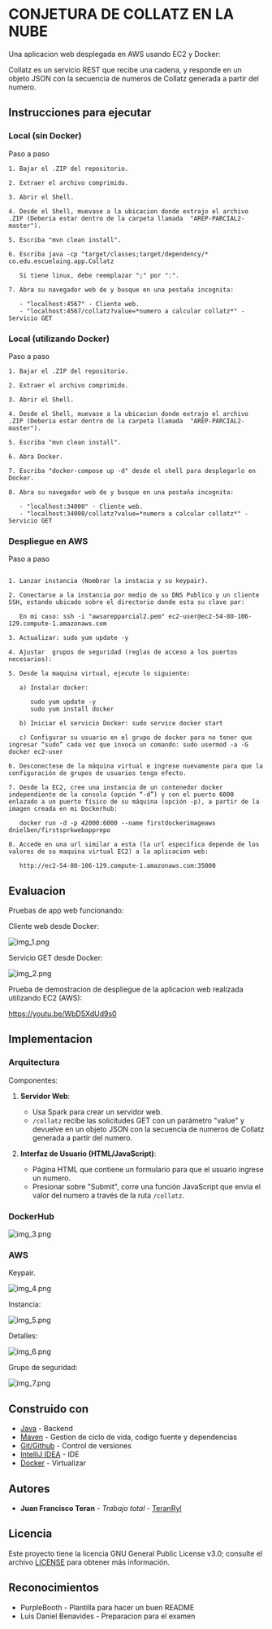 # CONJETURA DE COLLATZ EN LA NUBE
Una aplicacion web desplegada en AWS usando EC2 y Docker:

Collatz es un servicio REST que recibe una cadena, y responde en un objeto JSON con la secuencia de numeros de Collatz generada a partir del numero.

## Instrucciones para ejecutar

### Local (sin Docker)

Paso a paso

```
1. Bajar el .ZIP del repositorio.

2. Extraer el archivo comprimido.

3. Abrir el Shell.

4. Desde el Shell, muevase a la ubicacion donde extrajo el archivo .ZIP (Deberia estar dentro de la carpeta llamada  "AREP-PARCIAL2-master").

5. Escriba "mvn clean install".

6. Escriba java -cp "target/classes;target/dependency/* co.edu.escuelaing.app.Collatz

   Si tiene linux, debe reemplazar ";" por ":".

7. Abra su navegador web de y busque en una pestaña incognita:
   
   - "localhost:4567" - Cliente web.
   - "localhost:4567/collatz?value=*numero a calcular collatz*" - Servicio GET

```

### Local (utilizando Docker)

Paso a paso

```
1. Bajar el .ZIP del repositorio.

2. Extraer el archivo comprimido.

3. Abrir el Shell.

4. Desde el Shell, muevase a la ubicacion donde extrajo el archivo .ZIP (Deberia estar dentro de la carpeta llamada  "AREP-PARCIAL2-master").

5. Escriba "mvn clean install".

6. Abra Docker.

7. Escriba "docker-compose up -d" desde el shell para desplegarlo en Docker.

8. Abra su navegador web de y busque en una pestaña incognita:
   
   - "localhost:34000" - Cliente web.
   - "localhost:34000/collatz?value=*numero a calcular collatz*" - Servicio GET

```

### Despliegue en AWS

Paso a paso

```

1. Lanzar instancia (Nombrar la instacia y su keypair).

2. Conectarse a la instancia por medio de su DNS Publico y un cliente SSH, estando ubicado sobre el directorio donde esta su clave par:

   En mi caso: ssh -i "awsarepparcial2.pem" ec2-user@ec2-54-80-106-129.compute-1.amazonaws.com

3. Actualizar: sudo yum update -y

4. Ajustar  grupos de seguridad (reglas de acceso a los puertos necesarios):

5. Desde la maquina virtual, ejecute lo siguiente:

   a) Instalar docker:

      sudo yum update -y
      sudo yum install docker

   b) Iniciar el servicio Docker: sudo service docker start

   c) Configurar su usuario en el grupo de docker para no tener que ingresar “sudo” cada vez que invoca un comando: sudo usermod -a -G docker ec2-user

6. Desconectese de la máquina virtual e ingrese nuevamente para que la configuración de grupos de usuarios tenga efecto.

7. Desde la EC2, cree una instancia de un contenedor docker independiente de la consola (opción “-d”) y con el puerto 6000 enlazado a un puerto físico de su máquina (opción -p), a partir de la imagen creada en mi Dockerhub:

   docker run -d -p 42000:6000 --name firstdockerimageaws dnielben/firstsprkwebapprepo

8. Accede en una url similar a esta (la url específica depende de los valores de su maquina virtual EC2) a la aplicacion web:

   http://ec2-54-80-106-129.compute-1.amazonaws.com:35000

```

## Evaluacion

Pruebas de app web funcionando:

Cliente web desde Docker:

![img_1.png](imgs/img_1.png)



Servicio GET desde Docker:

![img_2.png](imgs/img_2.png)



Prueba de demostracion de despliegue de la aplicacion web realizada utilizando EC2 (AWS):

https://youtu.be/WbD5XdUd9s0


## Implementacion

### Arquitectura

Componentes:

1. **Servidor Web**:
   - Usa Spark para crear un servidor web.
   - `/collatz` recibe las solicitudes GET con un parámetro "value" y devuelve en un objeto JSON con la secuencia de numeros de Collatz generada a partir del numero.

2. **Interfaz de Usuario (HTML/JavaScript)**:
   - Página HTML que contiene un formulario para que el usuario ingrese un numero.
   - Presionar sobre "Submit", corre una función JavaScript que envia el valor del numero a través de la ruta `/collatz`.



### DockerHub

![img_3.png](imgs/img_3.png)



### AWS


Keypair.

![img_4.png](imgs/img_4.png)


Instancia:

![img_5.png](imgs/img_5.png)


Detalles:

![img_6.png](imgs/img_6.png)



Grupo de seguridad:

![img_7.png](imgs/img_7.png)




## Construido con

* [Java](https://www.oracle.com/co/java/) - Backend
* [Maven](https://maven.apache.org/) - Gestion de ciclo de vida, codigo fuente y dependencias
* [Git/Github](https://git-scm.com/) - Control de versiones
* [IntelliJ IDEA](https://www.jetbrains.com/idea/) - IDE 
* [Docker](https://www.docker.com/products/docker-hub/) - Virtualizar

## Autores

* **Juan Francisco Teran** - *Trabajo total* - [TeranRyl](https://github.com/TeranRyl)

## Licencia

Este proyecto tiene la licencia GNU General Public License v3.0; consulte el archivo [LICENSE](LICENSE.txt) para obtener más información.

## Reconocimientos

* PurpleBooth - Plantilla para hacer un buen README
* Luis Daniel Benavides - Preparacion para el examen

